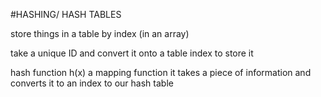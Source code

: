 #HASHING/ HASH TABLES

store things in a table by index (in an array)

take a unique ID and convert it onto a table index to store it

hash function h(x) a mapping function
	it takes a piece of information and converts it to an index to our hash table
